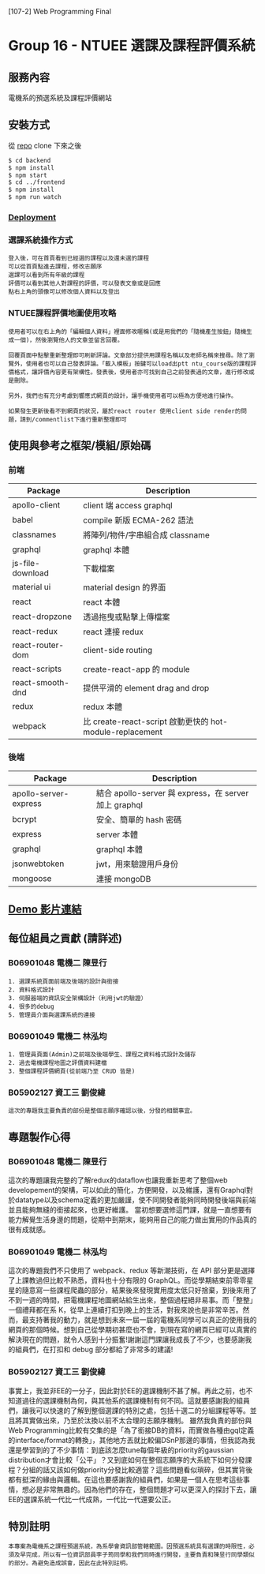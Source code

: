 [107-2] Web Programming Final

# Group 16 - NTUEE 選課及課程評價系統

## 服務內容

電機系的預選系統及課程評價網站

## 安裝方式

從 [repo](https://github.com/jchen8tw/NTUEECourseNew) clone 下來之後

```sh
$ cd backend
$ npm install
$ npm start
$ cd ../frontend
$ npm install
$ npm run watch
```

### [Deployment](https://course.ntuee.org)

### 選課系統操作方式

    登入後，可在首頁看到已經選的課程以及還未選的課程
    可以從首頁點進去課程，修改志願序
    選課可以看到所有年級的課程
    評價可以看到其他人對課程的評價，可以發表文章或是回應
    點右上角的頭像可以修改個人資料以及登出

### NTUEE課程評價地圖使用攻略

    使用者可以在右上角的「編輯個人資料」裡面修改暱稱(或是用我們的「隨機產生按鈕」隨機生成一個)，然後瀏覽他人的文章並留言回覆。
    
    回覆頁面中點擊重新整理即可刷新評論。文章部分提供用課程名稱以及老師名稱來搜尋。除了瀏覽外，使用者也可以自己發表評論。「載入模板」按鍵可以load出ptt ntu_course版的課程評價格式，讓評價內容更有架構性。發表後，使用者亦可找到自己之前發表過的文章，進行修改或是刪除。
    
    另外，我們也有充分考慮到響應式網頁的設計，讓手機使用者可以極為方便地進行操作。

    如果發生更新後看不到網頁的狀況，屬於react router 使用client side render的問題，請到/commentlist下進行重新整理即可

## 使用與參考之框架/模組/原始碼

### 前端

| Package          | Description                                              |
| ---------------- | -------------------------------------------------------- |
| apollo-client    | client 端 access graphql                                 |
| babel            | compile 新版 ECMA-262 語法                               |
| classnames       | 將陣列/物件/字串組合成 classname                         |
| graphql          | graphql 本體                                             |
| js-file-download | 下載檔案                                                 |
| material ui      | material design 的界面                                   |
| react            | react 本體                                               |
| react-dropzone   | 透過拖曳或點擊上傳檔案                                   |
| react-redux      | react 連接 redux                                         |
| react-router-dom | client-side routing                                      |
| react-scripts    | create-react-app 的 module                               |
| react-smooth-dnd | 提供平滑的 element drag and drop                         |
| redux            | redux 本體                                               |
| webpack          | 比 create-react-script 啟動更快的 hot-module-replacement |

### 後端

| Package               | Description                                           |
| --------------------- | ----------------------------------------------------- |
| apollo-server-express | 結合 apollo-server 與 express，在 server 加上 graphql |
| bcrypt                | 安全、簡單的 hash 密碼                                |
| express               | server 本體                                           |
| graphql               | graphql 本體                                          |
| jsonwebtoken          | jwt，用來驗證用戶身份                                 |
| mongoose              | 連接 mongoDB                                          |

## [Demo 影片連結](https://youtu.be/iA-NK3QdVyY)

## 每位組員之貢獻 (請詳述)

### B06901048 電機二 陳昱行

    1. 選課系統頁面前端及後端的設計與銜接
    2. 資料格式設計
    3. 伺服器端的資訊安全架構設計（利用jwt的驗證）
    4. 很多的debug
    5. 管理員介面與選課系統的連接

### B06901049 電機二 林泓均

    1. 管理員頁面(Admin)之前端及後端學生、課程之資料格式設計及儲存
    2. 過去電機課程地圖之評價資料建檔
    3. 整個課程評價網頁(從前端乃至 CRUD 皆是)

### B05902127 資工三 劉俊緯

    這次的專題我主要負責的部份是整個志願序確認以後，分發的相關事宜。



## 專題製作心得

### B06901048 電機二 陳昱行
這次的專題讓我完整的了解redux的dataflow也讓我重新思考了整個web developement的架構，可以如此的簡化，方便開發，以及維護，還有Graphql對於datatype以及schema定義的更加嚴謹，使不同開發者能夠同時開發後端與前端並且能夠無縫的銜接起來，也更好維護。
當初想要選修這門課，就是一直想要有能力解覺生活身邊的問題，從期中到期末，能夠用自己的能力做出實用的作品真的很有成就感。
### B06901049 電機二 林泓均

這次的專題我們不只使用了 webpack、redux 等新潮技術，在 API 部分更是選擇了上課教過但比較不熟悉，資料也十分有限的 GraphQL。而從學期結束前零零星星的隨意寫一些課程爬蟲的部分，結果後來發現實用度太低只好捨棄，到後來用了不到一週的時間，把電機課程地圖網站給生出來，整個過程絕非易事。而「整整」一個禮拜都在系 K，從早上連續打扣到晚上的生活，對我來說也是非常辛苦。然而，最支持著我的動力，就是想到未來一屆一屆的電機系同學可以真正的使用我的網頁的那個時候。想到自己從學期初甚麼也不會，到現在寫的網頁已經可以真實的解決現在的問題，就令人感到十分振奮!謝謝這門課讓我成長了不少，也要感謝我的組員們，在打扣和 debug 部分都給了非常多的建議!

### B05902127 資工三 劉俊緯

事實上，我並非EE的一分子，因此對於EE的選課機制不甚了解。再此之前，也不知道過往的選課機制為何，與其他系的選課機制有何不同。這就要感謝我的組員們，讓我可以快速的了解到整個選課的特別之處，包括十選二的分組課程等等。並且將其實做出來，乃至於汰換以前不太合理的志願序機制。
雖然我負責的部份與Web Programming比較有交集的是「為了銜接DB的資料，而實做各種由gql定義的interface/format的轉換」，其他地方丟就比較偏DSnP那邊的事情，但我認為我還是學習到的了不少事情：到底該怎麼tune每個年級的priority的gaussian distribution才會比較「公平」？又到底如何在整個志願序的大系統下如何分發課程？分組的話又該如何做priority分發比較適當？這些問題看似瑣碎，但其實背後都有挺深的緣由與邏輯。在這也要感謝我的組員們，如果是一個人在思考這些事情，想必是非常無趣的。因為他們的存在，整個問題才可以更深入的探討下去，讓EE的選課系統一代比一代成熟，一代比一代還要公正。

## 特別註明
    本專案為電機系之課程預選系統，為系學會資訊部管轄範圍。因預選系統具有選課的時限性，必須及早完成，所以有一位資訊部員李子筠同學和我們同時進行開發，主要負責和陳昱行同學類似的部分。為避免造成誤會，因此在此特別註明。
